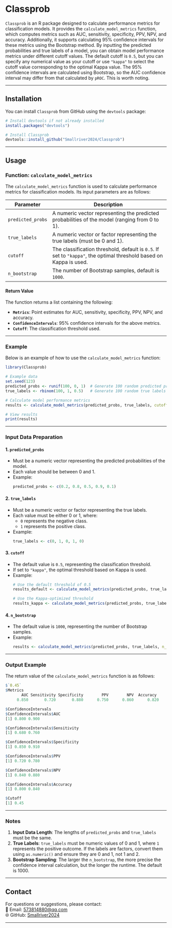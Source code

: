 # Classprob

`Classprob` is an R package designed to calculate performance metrics for classification models. It provides the `calculate_model_metrics` function, which computes metrics such as AUC, sensitivity, specificity, PPV, NPV, and accuracy. Additionally, it supports calculating 95% confidence intervals for these metrics using the Bootstrap method. By inputting the predicted probabilities and true labels of a model, you can obtain model performance metrics under different cutoff values. The default cutoff is `0.5`, but you can specify any numerical value as your cutoff or use `"kappa"` to select the cutoff value corresponding to the optimal Kappa value. The 95% confidence intervals are calculated using Bootstrap, so the AUC confidence interval may differ from that calculated by `pROC`. This is worth noting.

---

## Installation

You can install `Classprob` from GitHub using the `devtools` package:

```R
# Install devtools if not already installed
install.packages("devtools")

# Install Classprob
devtools::install_github("Smallriver2024/Classprob")
```

---

## Usage

### Function: `calculate_model_metrics`

The `calculate_model_metrics` function is used to calculate performance metrics for classification models. Its input parameters are as follows:

| Parameter          | Description                                                                 |
|--------------------|-----------------------------------------------------------------------------|
| `predicted_probs`  | A numeric vector representing the predicted probabilities of the model (ranging from 0 to 1). |
| `true_labels`      | A numeric vector or factor representing the true labels (must be 0 and 1).  |
| `cutoff`           | The classification threshold, default is `0.5`. If set to `"kappa"`, the optimal threshold based on Kappa is used. |
| `n_bootstrap`      | The number of Bootstrap samples, default is `1000`.                         |

#### Return Value
The function returns a list containing the following:
- **`Metrics`**: Point estimates for AUC, sensitivity, specificity, PPV, NPV, and accuracy.
- **`ConfidenceIntervals`**: 95% confidence intervals for the above metrics.
- **`Cutoff`**: The classification threshold used.

---

### Example

Below is an example of how to use the `calculate_model_metrics` function:

```R
library(Classprob)

# Example data
set.seed(123)
predicted_probs <- runif(100, 0, 1)  # Generate 100 random predicted probabilities
true_labels <- rbinom(100, 1, 0.5)   # Generate 100 random true labels (0 and 1)

# Calculate model performance metrics
results <- calculate_model_metrics(predicted_probs, true_labels, cutoff = "kappa")

# View results
print(results)
```

---

### Input Data Preparation

#### 1. **`predicted_probs`**
- Must be a numeric vector representing the predicted probabilities of the model.
- Each value should be between 0 and 1.
- Example:
  ```R
  predicted_probs <- c(0.2, 0.8, 0.5, 0.9, 0.1)
  ```

#### 2. **`true_labels`**
- Must be a numeric vector or factor representing the true labels.
- Each value must be either 0 or 1, where:
  - `0` represents the negative class.
  - `1` represents the positive class.
- Example:
  ```R
  true_labels <- c(0, 1, 0, 1, 0)
  ```

#### 3. **`cutoff`**
- The default value is `0.5`, representing the classification threshold.
- If set to `"kappa"`, the optimal threshold based on Kappa is used.
- Example:
  ```R
  # Use the default threshold of 0.5
  results_default <- calculate_model_metrics(predicted_probs, true_labels, cutoff = 0.5)

  # Use the Kappa-optimized threshold
  results_kappa <- calculate_model_metrics(predicted_probs, true_labels, cutoff = "kappa")
  ```

#### 4. **`n_bootstrap`**
- The default value is `1000`, representing the number of Bootstrap samples.
- Example:
  ```R
  results <- calculate_model_metrics(predicted_probs, true_labels, n_bootstrap = 2000)
  ```

---

### Output Example

The return value of the `calculate_model_metrics` function is as follows:

```R
$`0.45`
$Metrics
       AUC Sensitivity Specificity        PPV        NPV  Accuracy 
     0.850       0.720       0.880      0.750      0.860      0.820 

$ConfidenceIntervals
$ConfidenceIntervals$AUC
[1] 0.800 0.900

$ConfidenceIntervals$Sensitivity
[1] 0.680 0.760

$ConfidenceIntervals$Specificity
[1] 0.850 0.910

$ConfidenceIntervals$PPV
[1] 0.720 0.780

$ConfidenceIntervals$NPV
[1] 0.840 0.880

$ConfidenceIntervals$Accuracy
[1] 0.800 0.840

$Cutoff
[1] 0.45
```

---

### Notes

1. **Input Data Length**: The lengths of `predicted_probs` and `true_labels` must be the same.
2. **True Labels**: `true_labels` must be numeric values of 0 and 1, where `1` represents the positive outcome. If the labels are factors, convert them using `as.numeric()` and ensure they are 0 and 1, not 1 and 2.
3. **Bootstrap Sampling**: The larger the `n_bootstrap`, the more precise the confidence interval calculation, but the longer the runtime. The default is 1000.

---

## Contact

For questions or suggestions, please contact:  
📧 Email: [573814880@qq.com](mailto:573814880@qq.com)  
🌐 GitHub: [Smallriver2024](https://github.com/Smallriver2024)

---
